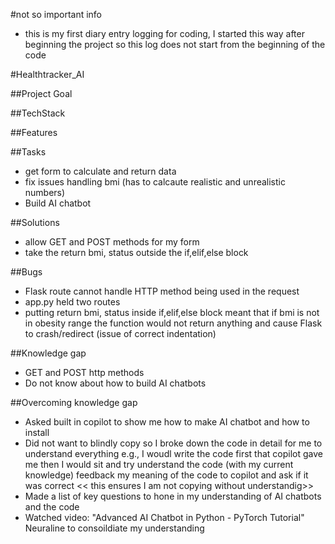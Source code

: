 #not so important info 
- this is my first diary entry logging for coding, I started this way after beginning the project so this log does not start from the beginning of the code 

#Healthtracker_AI 

##Project Goal 

##TechStack 

##Features 

##Tasks 
- get form to calculate and return data 
- fix issues handling bmi (has to calcaute realistic and unrealistic numbers)
- Build AI chatbot  


##Solutions
- allow GET and POST methods for my form 
- take the return bmi, status outside the if,elif,else block

##Bugs 
- Flask route cannot handle HTTP method being used in the request 
- app.py held two routes
- putting return bmi, status inside if,elif,else block meant that if bmi is not in obesity range the function would not return anything and cause Flask to crash/redirect (issue of correct indentation)

##Knowledge gap
- GET and POST http methods 
- Do not know about how to build AI chatbots 

##Overcoming knowledge gap 
- Asked built in copilot to show me how to make AI chatbot and how to install 
- Did not want to blindly copy so I broke down the code in detail for me to understand everything e.g., I woudl write the code first that copilot gave me then I would sit and try understand the code (with my current knowledge) feedback my meaning of the code to copilot and ask if it was correct  << this ensures I am not copying without understandig>>
- Made a list of key questions to hone in my understanding of AI chatbots and the code
- Watched video: "Advanced AI Chatbot in Python - PyTorch Tutorial" Neuraline to consoildiate my understanding
